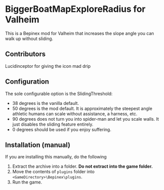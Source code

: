 
# BiggerBoatMapExploreRadius for Valheim

This is a Bepinex mod for Valheim that increases the slope angle you can walk up without sliding.

## Contributors

Lucidinceptor for giving the icon mad drip

## Configuration

The sole configurable option is the SlidingThreshold:
- 38 degrees is the vanilla default.
- 50 degrees is the mod default. It is approximately the steepest angle athletic humans can scale without assistance, a harness, etc.
- 90 degrees does not turn you into spider-man and let you scale walls. It just disables the sliding feature entirely.
- 0 degrees should be used if you enjoy suffering.

## Installation (manual)

If you are installing this manually, do the following

1. Extract the archive into a folder. **Do not extract into the game folder.**
2. Move the contents of `plugins` folder into `<GameDirectory>\Bepinex\plugins`.
3. Run the game.
